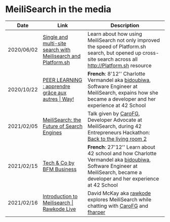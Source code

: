 # MeiliSearch in the media

|Date |  Link | Description |
|--|--|--|
|2020/06/02| [Single and multi-site search with Meilisearch and Platform.sh](https://www.youtube.com/watch?v=KLZ5qZWcd5w) | Learn about how using MeiliSearch not only improved the speed of Platform.sh search, but opened up cross-site search across all http://Platform.sh resource |
|2020/10/22| [PEER LEARNING : apprendre grâce aux autres \| Way!](https://www.salesforce.com/fr/resources/way-tv/way-of-learning/peer_learning_apprendre_des_autres_sophie_vigier/) | **French**: 8'12'' Charlotte Vermandel aka  [bidoubiwa](https://github.com/bidoubiwa), Software Engineer at MeiliSearch, expains how she became a developer and her experience at 42 School 
|2021/02/05|[MeiliSearch: the Future of Search Engines](https://www.youtube.com/watch?v=4aiUCYEOVgo)|  Talk given by [CaroFG](https://github.com/CaroFG), Developer Advocate at MeiliSearch, during 42 Entrepreneurs Hackathon: [Back to the living room 2](https://backtothelivingroom.tech/)|
|2021/02/15|[Tech & Co by BFM Business](https://www.bfmtv.com/economie/replay-emissions/tech-and-co/tech-co-lundi-15-fevrier_VN-202102150483.html)|**French**: 27'12'' Learn about 42 school and how Charlotte Vermandel aka [bidoubiwa](https://github.com/bidoubiwa), Software Engineer at MeiliSearch, became a developer and her experience at 42 School |
|2021/02/16|[Introduction to Meilisearch \| Rawkode Live](https://www.youtube.com/watch?v=SJl2UWfy1nk)| David McKay aka [rawkode](https://github.com/rawkode) explores MeiliSearch while chatting with [CaroFG](https://github.com/CaroFG) and [fharper](https://github.com/fharper)|
